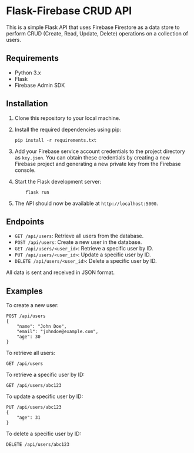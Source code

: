 # Flask-Firebase CRUD API
This is a simple Flask API that uses Firebase Firestore as a data store to perform CRUD (Create, Read, Update, Delete) operations on a collection of users.

## **Requirements**
- Python 3.x
- Flask
- Firebase Admin SDK
## **Installation**
1. Clone this repository to your local machine.
2. Install the required dependencies using pip:

    ```
    pip install -r requirements.txt
    ```
3. Add your Firebase service account credentials to the project directory as  `key.json`. You can obtain these credentials by creating a new Firebase project and generating a new private key from the Firebase console.
4. Start the Flask development server:

    ```
        flask run
    ```

5. The API should now be available at `http://localhost:5000`.
## **Endpoints**
- `GET /api/users`: Retrieve all users from the database.
- `POST /api/users`: Create a new user in the database.
- `GET /api/users/<user_id>`: Retrieve a specific user by ID.
- `PUT /api/users/<user_id>`: Update a specific user by ID.
- `DELETE /api/users/<user_id>`: Delete a specific user by ID.

All data is sent and received in JSON format.

## **Examples**

To create a new user:


    POST /api/users
    {
        "name": "John Doe",
        "email": "johndoe@example.com",
        "age": 30
    }

To retrieve all users:


    GET /api/users

To retrieve a specific user by ID:


    GET /api/users/abc123

To update a specific user by ID:


    PUT /api/users/abc123
    {
        "age": 31
    }

To delete a specific user by ID:


    DELETE /api/users/abc123
